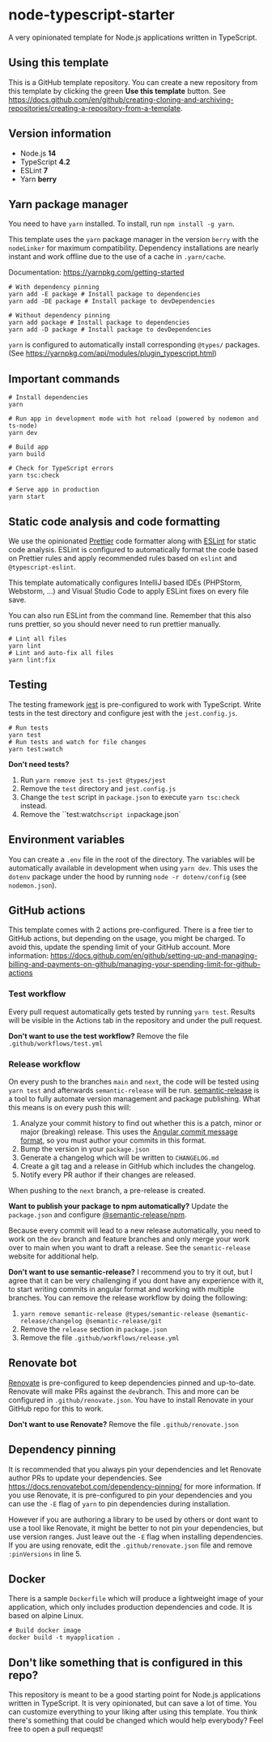 # node-typescript-starter
A very opinionated template for Node.js applications written in TypeScript.

## Using this template
This is a GitHub template repository. You can create a new repository from this template by clicking the green **Use this template** button.
See https://docs.github.com/en/github/creating-cloning-and-archiving-repositories/creating-a-repository-from-a-template.

## Version information
* Node.js **14**
* TypeScript **4.2**
* ESLint **7**
* Yarn **berry**

## Yarn package manager
You need to have `yarn` installed. To install, run `npm install -g yarn`.

This template uses the `yarn` package manager in the version `berry` with the `nodeLinker` for maximum compatibility.
Dependency installations are nearly instant and work offline due to the use of a cache in `.yarn/cache`.

Documentation: https://yarnpkg.com/getting-started

```
# With dependency pinning
yarn add -E package # Install package to dependencies
yarn add -DE package # Install package to devDependencies

# Without dependency pinning
yarn add package # Install package to dependencies
yarn add -D package # Install package to devDependencies
```
`yarn` is configured to automatically install corresponding `@types/` packages. (See https://yarnpkg.com/api/modules/plugin_typescript.html)

## Important commands
```
# Install dependencies
yarn

# Run app in development mode with hot reload (powered by nodemon and ts-node)
yarn dev

# Build app
yarn build

# Check for TypeScript errors
yarn tsc:check

# Serve app in production
yarn start
```

## Static code analysis and code formatting
We use the opinionated [Prettier](https://prettier.io) code formatter along with [ESLint](https://eslint.org) for static code analysis.
ESLint is configured to automatically format the code based on Prettier rules and apply recommended rules based on `eslint` and `@typescript-eslint`.

This template automatically configures IntelliJ based IDEs (PHPStorm, Webstorm, ...) and Visual Studio Code to apply ESLint fixes on every file save.

You can also run ESLint from the command line. Remember that this also runs prettier, so you should never need to run prettier manually.
```
# Lint all files
yarn lint
# Lint and auto-fix all files
yarn lint:fix
```

## Testing
The testing framework [jest](https://jestjs.io) is pre-configured to work with TypeScript.
Write tests in the test directory and configure jest with the `jest.config.js`.
```
# Run tests
yarn test
# Run tests and watch for file changes
yarn test:watch
```
**Don't need tests?**
1. Run `yarn remove jest ts-jest @types/jest`
2. Remove the `test` directory and `jest.config.js`
3. Change the `test` script in `package.json` to execute `yarn tsc:check` instead.
4. Remove the ``test:watch` script in `package.json`

## Environment variables
You can create a `.env` file in the root of the directory. The variables will be automatically available in development when using `yarn dev`. This uses the `dotenv` package under the hood by running `node -r dotenv/config` (see `nodemon.json`).

## GitHub actions
This template comes with 2 actions pre-configured.
There is a free tier to GitHub actions, but depending on the usage, you might be charged. To avoid this, update the spending limit of your GitHub account.
More information: https://docs.github.com/en/github/setting-up-and-managing-billing-and-payments-on-github/managing-your-spending-limit-for-github-actions

### Test workflow
Every pull request automatically gets tested by running `yarn test`. Results will be visible in the Actions tab in the repository and under the pull request.

**Don't want to use the test workflow?** Remove the file `.github/workflows/test.yml`

### Release workflow
On every push to the branches `main` and `next`, the code will be tested using `yarn test` and afterwards `semantic-release` will be run.
[semantic-release](https://semantic-release.gitbook.io/semantic-release/) is a tool to fully automate version management and package publishing.
What this means is on every push this will:
1. Analyze your commit history to find out whether this is a patch, minor or major (breaking) release. This uses the [Angular commit message format](https://github.com/angular/angular/blob/master/CONTRIBUTING.md#-commit-message-format), so you must author your commits in this format.
2. Bump the version in your `package.json`
3. Generate a changelog which will be written to `CHANGELOG.md`
4. Create a git tag and a release in GitHub which includes the changelog.
5. Notify every PR author if their changes are released.

When pushing to the `next` branch, a pre-release is created.

**Want to publish your package to npm automatically?** Update the `package.json` and configure [@semantic-release/npm](https://github.com/semantic-release/npm).

Because every commit will lead to a new release automatically, you need to work on the `dev` branch and feature branches and only merge your work over to main when you want to draft a release.
See the `semantic-release` website for additional help.

**Don't want to use semantic-release?**
I recommend you to try it out, but I agree that it can be very challenging if you dont have any experience with it, to start writing commits in angular format and working with multiple branches. You can remove the release workflow by doing the following:
1. `yarn remove semantic-release @types/semantic-release @semantic-release/changelog @semantic-release/git`
2. Remove the `release` section in `package.json`
3. Remove the file `.github/workflows/release.yml`

## Renovate bot
[Renovate](https://www.whitesourcesoftware.com/free-developer-tools/renovate) is pre-configured to keep dependencies pinned and up-to-date.
Renovate will make PRs against the `dev`branch. This and more can be configured in `.github/renovate.json`. You have to install Renovate in your GitHub repo for this to work.

**Don't want to use Renovate?** Remove the file `.github/renovate.json`

## Dependency pinning
It is recommended that you always pin your dependencies and let Renovate author PRs to update your dependencies.
See https://docs.renovatebot.com/dependency-pinning/ for more information.
If you use Renovate, it is pre-configured to pin your dependencies and you can use the `-E` flag of `yarn` to pin dependencies during installation.

However if you are authoring a library to be used by others or dont want to use a tool like Renovate, it might be better to not pin your dependencies, but use version ranges.
Just leave out the `-E` flag when installing dependencies. If you are using renovate, edit the `.github/renovate.json` file and remove `:pinVersions` in line 5.

## Docker
There is a sample `Dockerfile` which will produce a lightweight image of your application, which only includes production dependencies and code. It is based on alpine Linux.

```
# Build docker image
docker build -t myapplication .
```

## Don't like something that is configured in this repo?
This repository is meant to be a good starting point for Node.js applications written in TypeScript.
It is very opinionated, but can save a lot of time. You can customize everything to your liking after using this template.
You think there's something that could be changed which would help everybody? Feel free to open a pull requeqst!
